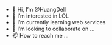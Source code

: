 - 👋 Hi, I’m @HuangDell
- 👀 I’m interested in LOL
- 🌱 I’m currently learning web services
- 💞️ I’m looking to collaborate on ...
- 📫 How to reach me ...

<!---
HuangDell/HuangDell is a ✨ special ✨ repository because its `README.md` (this file) appears on your GitHub profile.
You can click the Preview link to take a look at your changes.
--->
